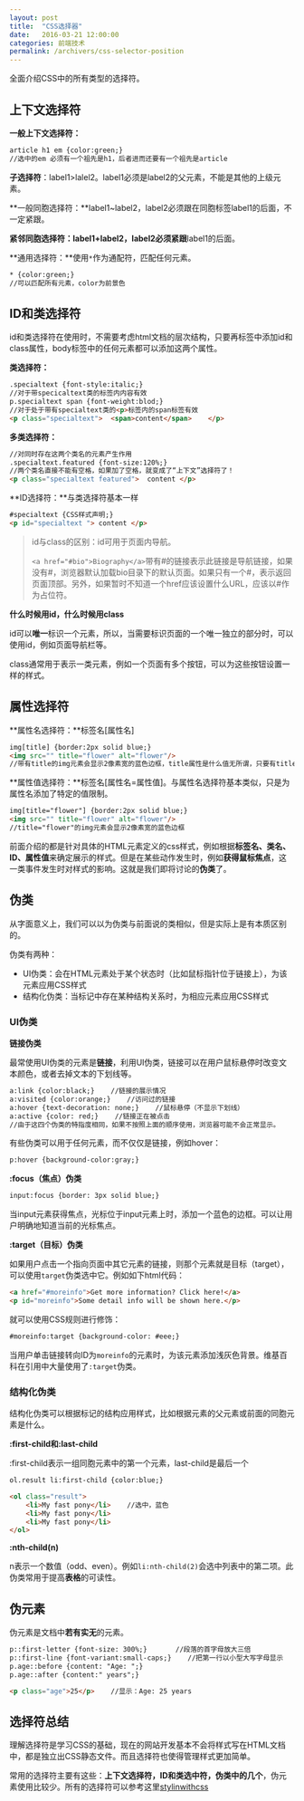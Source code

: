 ```yaml
---
layout: post
title:  "CSS选择器"
date:   2016-03-21 12:00:00
categories: 前端技术
permalink: /archivers/css-selector-position
---
```


全面介绍CSS中的所有类型的选择符。

## 上下文选择符

**一般上下文选择符：**

```html
article h1 em {color:green;}
//选中的em 必须有一个祖先是h1，后者进而还要有一个祖先是article
```

**子选择符**：label1>lalel2。label1必须是label2的父元素，不能是其他的上级元素。

**一般同胞选择符：**label1~label2，label2必须跟在同胞标签label1的后面，不一定紧跟。

**紧邻同胞选择符：**label1+label2，label2必须**紧跟**label1的后面。

**通用选择符：**使用`*`作为通配符，匹配任何元素。

```html
* {color:green;}
//可以匹配所有元素，color为前景色
```

## ID和类选择符

id和类选择符在使用时，不需要考虑html文档的层次结构，只要再标签中添加id和class属性，body标签中的任何元素都可以添加这两个属性。

**类选择符：**

```html
.specialtext {font-style:italic;}
//对于带specicaltext类的标签内内容有效
p.specialtext span {font-weight:blod;}
//对于处于带有specialtext类的<p>标签内的span标签有效
<p class="specialtext">  <span>content</span>    </p>
```

**多类选择符：**

```html
//对同时存在这两个类名的元素产生作用
.specialtext.featured {font-size:120%;}
//两个类名直接不能有空格，如果加了空格，就变成了“上下文”选择符了！
<p class="specialtext featured">  content </p>
```

**ID选择符：**与类选择符基本一样

```html
#specialtext {CSS样式声明;}
<p id="specialtext "> content </p>
```

>id与class的区别：id可用于页面内导航。
>
>`<a href="#bio">Biography</a>`带有#的链接表示此链接是导航链接，如果没有#，浏览器默认加载bio目录下的默认页面。如果只有一个#，表示返回页面顶部。另外，如果暂时不知道一个href应该设置什么URL，应该以#作为占位符。

**什么时候用id，什么时候用class**

id可以**唯一**标识一个元素，所以，当需要标识页面的一个唯一独立的部分时，可以使用id，例如页面导航栏等。

class通常用于表示一类元素，例如一个页面有多个按钮，可以为这些按钮设置一样的样式。

## 属性选择符

**属性名选择符：**标签名[属性名]

```html
img[title] {border:2px solid blue;}
<img src="" title="flower" alt="flower"/>
//带有title的img元素会显示2像素宽的蓝色边框，title属性是什么值无所谓，只要有title这个属性
```

**属性值选择符：**标签名[属性名=属性值]。与属性名选择符基本类似，只是为属性名添加了特定的值限制。

```html
img[title="flower"] {border:2px solid blue;}
<img src="" title="flower" alt="flower"/>
//title="flower"的img元素会显示2像素宽的蓝色边框
```

前面介绍的都是针对具体的HTML元素定义的css样式，例如根据**标签名、类名、ID、属性值**来确定展示的样式。但是在某些动作发生时，例如**获得鼠标焦点**，这一类事件发生时对样式的影响。这就是我们即将讨论的**伪类**了。

## 伪类

从字面意义上，我们可以以为伪类与前面说的类相似，但是实际上是有本质区别的。

伪类有两种：

* UI伪类：会在HTML元素处于某个状态时（比如鼠标指针位于链接上），为该元素应用CSS样式
* 结构化伪类：当标记中存在某种结构关系时，为相应元素应用CSS样式

### UI伪类

**链接伪类**

最常使用UI伪类的元素是**链接**，利用UI伪类，链接可以在用户鼠标悬停时改变文本颜色，或者去掉文本的下划线等。

```html
a:link {color:black;}    //链接的展示情况
a:visited {color:orange;}    //访问过的链接
a:hover {text-decoration: none;}    //鼠标悬停（不显示下划线）
a:active {color: red;}    //链接正在被点击
//由于这四个伪类的特指度相同，如果不按照上面的顺序使用，浏览器可能不会正常显示。
```

有些伪类可以用于任何元素，而不仅仅是链接，例如hover：

```html
p:hover {background-color:gray;}
```

**:focus（焦点）伪类**

```html
input:focus {border: 3px solid blue;}
```

当input元素获得焦点，光标位于input元素上时，添加一个蓝色的边框。可以让用户明确地知道当前的光标焦点。

**:target（目标）伪类**

如果用户点击一个指向页面中其它元素的链接，则那个元素就是目标（target），可以使用`target`伪类选中它。例如如下html代码：

```html
<a href="#moreinfo">Get more information? Click here!</a>
<p id="moreinfo">Some detail info will be shown here.</p>
```

就可以使用CSS规则进行修饰：

```html
#moreinfo:target {background-color: #eee;}
```   

当用户单击链接转向ID为`moreinfo`的元素时，为该元素添加浅灰色背景。维基百科在引用中大量使用了`:target`伪类。

### 结构化伪类

结构化伪类可以根据标记的结构应用样式，比如根据元素的父元素或前面的同胞元素是什么。

**:first-child和:last-child**

:first-child表示一组同胞元素中的第一个元素，last-child是最后一个

```html
ol.result li:first-child {color:blue;}

<ol class="result">
	<li>My fast pony</li>    //选中，蓝色
    <li>My fast pony</li>
    <li>My fast pony</li>
</ol>
```

**:nth-child(n)**

n表示一个数值（odd、even）。例如`li:nth-child(2)`会选中列表中的第二项。此伪类常用于提高**表格**的可读性。

## 伪元素

伪元素是文档中**若有实无**的元素。

```html
p::first-letter {font-size: 300%;}       //段落的首字母放大三倍
p::first-line {font-variant:small-caps;}    //把第一行以小型大写字母显示
p.age::before {content: "Age: ";}
p.age::after {content:" years";}

<p class="age">25</p>    //显示：Age: 25 years
```

## 选择符总结

理解选择符是学习CSS的基础，现在的网站开发基本不会将样式写在HTML文档中，都是独立出CSS静态文件。而且选择符也使得管理样式更加简单。

常用的选择符主要有这些：**上下文选择符，ID和类选中符，伪类中的几个**，伪元素使用比较少。所有的选择符可以参考这里[stylinwithcss](http://www.stylinwithcss.com/resources_css_selectors.php#)






